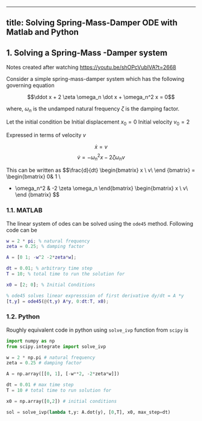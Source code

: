 
---
title: Solving Spring-Mass-Damper ODE with Matlab and Python
---

## 1. Solving a Spring-Mass -Damper system

Notes created after watching https://youtu.be/shOPcVublVA?t=2668

Consider a simple spring-mass-damper system which has the following governing equation

$$\ddot x + 2 \zeta \omega_n \dot x + \omega_n^2 x = 0$$

where,
$\omega_n$ is the undamped natural frequency 
$\zeta$ is the damping factor.

Let the initial condition be
Initial displacement  $x_0 = 0$
Initial velocity $v_0=2$

Expressed in terms of velocity $v$

$$\dot x =  v $$
$$\dot v = - \omega_n^2 x -2 \zeta \omega_n v $$

This can be written as
$$\frac{d}{dt}
\begin{bmatrix}
x \\
v\\
\end {bmatrix} =  \begin{bmatrix} 
0& 1 \\
- \omega_n^2 & -2 \zeta \omega_n 
\end{bmatrix}
\begin{bmatrix}
x \\
v\\
\end {bmatrix}
$$


### 1.1. MATLAB
The linear system of odes can be solved using the `ode45` method. Following code can be 

```MATLAB
w = 2 * pi; % natural frequency
zeta = 0.25; % damping factor

A = [0 1; -w^2 -2*zeta*w];

dt = 0.01; % arbitrary time step
T = 10; % total time to run the solution for

x0 = [2; 0]; % Initial Conditions

% ode45 solves linear expresssion of first derivative dy/dt = A *y 
[t,y] = ode45(@(t,y) A*y, 0:dt:T, x0);
```

### 1.2. Python
Roughly equivalent code in python using `solve_ivp` function from `scipy` is
```python
import numpy as np
from scipy.integrate import solve_ivp

w = 2 * np.pi # natural frequency
zeta = 0.25 # damping factor

A = np.array([[0, 1], [-w**2, -2*zeta*w]])

dt = 0.01 # max time step
T = 10 # total time to run solution for

x0 = np.array([0,2]) # initial conditions

sol = solve_ivp(lambda t,y: A.dot(y), [0,T], x0, max_step=dt)
```


